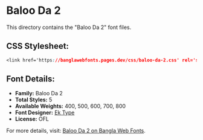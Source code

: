 # Baloo Da 2

This directory contains the "Baloo Da 2" font files.

## CSS Stylesheet:
```css
<link href='https://banglawebfonts.pages.dev/css/baloo-da-2.css' rel='stylesheet'>
```

## Font Details:
- **Family:** Baloo Da 2
- **Total Styles:** 5
- **Available Weights:** 400, 500, 600, 700, 800
- **Font Designer:** [Ek Type](https://ektype.in/)
- **License:** OFL

For more details, visit: [Baloo Da 2 on Bangla Web Fonts](https://banglawebfonts.pages.dev/baloo-da-2/#about).